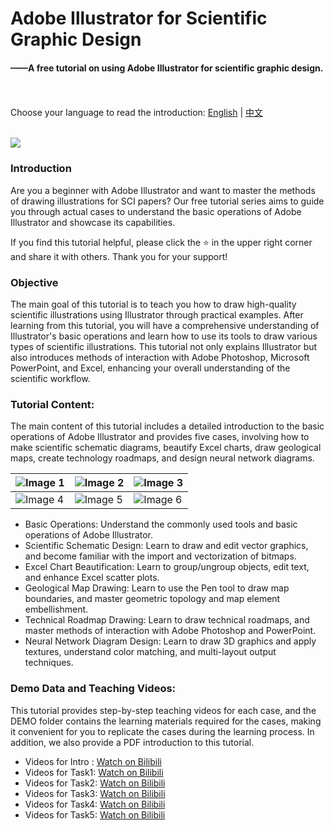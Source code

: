 # Adobe Illustrator for Scientific Graphic Design
#### ——A free tutorial on using Adobe Illustrator for scientific graphic design.

<br><br>
Choose your language to read the introduction: [English](README_en.md) | [中文](README_zh.md)<br><br>

![](https://dunazo.oss-cn-beijing.aliyuncs.com/blog/adobe%20illustrator-en.jpg)


### Introduction
Are you a beginner with Adobe Illustrator and want to master the methods of drawing illustrations for SCI papers? Our free tutorial series aims to guide you through actual cases to understand the basic operations of Adobe Illustrator and showcase its capabilities.

If you find this tutorial helpful, please click the ⭐ in the upper right corner and share it with others. Thank you for your support!

### Objective
The main goal of this tutorial is to teach you how to draw high-quality scientific illustrations using Illustrator through practical examples. After learning from this tutorial, you will have a comprehensive understanding of Illustrator's basic operations and learn how to use its tools to draw various types of scientific illustrations. This tutorial not only explains Illustrator but also introduces methods of interaction with Adobe Photoshop, Microsoft PowerPoint, and Excel, enhancing your overall understanding of the scientific workflow.

### Tutorial Content:
The main content of this tutorial includes a detailed introduction to the basic operations of Adobe Illustrator and provides five cases, involving how to make scientific schematic diagrams, beautify Excel charts, draw geological maps, create technology roadmaps, and design neural network diagrams.

| ![Image 1](https://dunazo.oss-cn-beijing.aliyuncs.com/blog/Adobe%20Illustrator1%20.jpg) | ![Image 2](https://dunazo.oss-cn-beijing.aliyuncs.com/blog/Adobe%20Illustrator%202.jpg) | ![Image 3](https://dunazo.oss-cn-beijing.aliyuncs.com/blog/Adobe%20Illustrator%203.jpg) |
| --- | --- | --- |
| ![Image 4](https://dunazo.oss-cn-beijing.aliyuncs.com/blog/Adobe%20Illustrator%204.jpg) | ![Image 5](https://dunazo.oss-cn-beijing.aliyuncs.com/blog/Adobe%20Illustrator%205.jpg) | ![Image 6](https://dunazo.oss-cn-beijing.aliyuncs.com/blog/Adobe%20Illustrator%206.jpg) |

- Basic Operations: Understand the commonly used tools and basic operations of Adobe Illustrator.
- Scientific Schematic Design: Learn to draw and edit vector graphics, and become familiar with the import and vectorization of bitmaps.
- Excel Chart Beautification: Learn to group/ungroup objects, edit text, and enhance Excel scatter plots.
- Geological Map Drawing: Learn to use the Pen tool to draw map boundaries, and master geometric topology and map element embellishment.
- Technical Roadmap Drawing: Learn to draw technical roadmaps, and master methods of interaction with Adobe Photoshop and PowerPoint.
- Neural Network Diagram Design: Learn to draw 3D graphics and apply textures, understand color matching, and multi-layout output techniques.

### Demo Data and Teaching Videos:
This tutorial provides step-by-step teaching videos for each case, and the DEMO folder contains the learning materials required for the cases, making it convenient for you to replicate the cases during the learning process. In addition, we also provide a PDF introduction to this tutorial.

- Videos for Intro : [Watch  on Bilibili](https://www.bilibili.com/video/BV1Hf421d7Zk/)
- Videos for Task1: [Watch  on Bilibili](https://www.bilibili.com/video/BV15r421w7JB/)
- Videos for Task2: [Watch  on Bilibili](https://www.bilibili.com/video/BV1Am421N7pV/)
- Videos for Task3: [Watch  on Bilibili](https://www.bilibili.com/video/BV1LZ421W7A2/)
- Videos for Task4: [Watch  on Bilibili](https://www.bilibili.com/video/BV13m421T7ti/)
- Videos for Task5: [Watch  on Bilibili](https://www.bilibili.com/video/BV18n4y1R7bV/)

